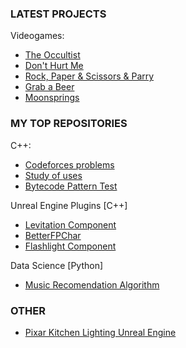### LATEST PROJECTS
Videogames:
- [The Occultist](https://store.steampowered.com/app/2092840/The_Occultist/)
- [Don't Hurt Me](https://www.youtube.com/watch?v=daRn0OVNQ6w)
- [Rock, Paper & Scissors & Parry](https://www.youtube.com/watch?v=lbSKrHfM3zM)
- [Grab a Beer](https://www.youtube.com/watch?v=6Q27CFi5ino)
- [Moonsprings](https://www.youtube.com/watch?v=M9S4neiGdPc)

### MY TOP REPOSITORIES
C++:
- [Codeforces problems](https://github.com/duartemv00/DMV_codeforces_cpp)
- [Study of <regex> uses](https://github.com/duartemv00/CPPRegrexPossibilities)
- [Bytecode Pattern Test](https://github.com/duartemv00/DMV_BytecodePatternTest_cpp)

Unreal Engine Plugins [C++]
- [Levitation Component](https://github.com/duartemv00/DMV_Levitation_uePlugin)
- [BetterFPChar](https://github.com/duartemv00/DMV_BetterFPChar_uePlugin)
- [Flashlight Component](https://github.com/duartemv00/DMV_FlashLightComp_uePlugin)

Data Science [Python]
- [Music Recomendation Algorithm](https://github.com/duartemv00/DMV_MusicRecomendationAlgorithm)

### OTHER
- [Pixar Kitchen Lighting Unreal Engine](https://www.youtube.com/watch?v=uu5SuF7_eDM)
